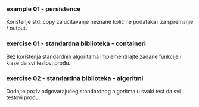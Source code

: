 ### example 01 - persistence

Korištenje std::copy za učitavanje neznane količine podataka i za spremanje / output.

### exercise 01 - standardna biblioteka - containeri

Bez korištenja standardnih algoritama implementirajte zadane funkcije i klase da svi testovi prođu.

### exercise 02 - standardna biblioteka - algoritmi

Dodajte poziv odgovarajućeg standardnog algoritma u svaki test da svi testovi prođu.



